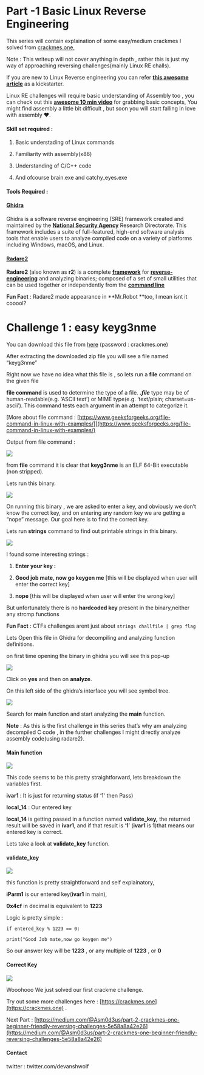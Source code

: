 # Part -1 Basic Linux Reverse Engineering 

This series will contain explaination of some easy/medium crackmes I solved from [crackmes.one,](https://crackmes.one/)

Note : This writeup will not cover anything in depth , rather this is just my way of approaching reversing challenges(mainly Linux RE challs).

If you are new to Linux Reverse engineering you can refer [**this awesome article**](https://osandamalith.com/2019/02/11/linux-reverse-engineering-ctfs-for-beginners/) as a kickstarter.

Linux RE challenges will require basic understanding of Assembly too , you can check out this [**awesome 10 min video**](https://youtu.be/75gBFiFtAb8) for grabbing basic concepts, You might find assembly a little bit difficult , but soon you will start falling in love with assembly ❤.

#### Skill set required :

1. Basic understading of Linux commands

1. Familiarity with assembly(x86)

1. Understanding of C/C++ code

1. And ofcourse brain.exe and catchy_eyes.exe

#### Tools Required :

#### [Ghidra](https://github.com/NationalSecurityAgency/ghidra)

Ghidra is a software reverse engineering (SRE) framework created and maintained by the [**National Security Agency**](https://www.nsa.gov) Research Directorate. This framework includes a suite of full-featured, high-end software analysis tools that enable users to analyze compiled code on a variety of platforms including Windows, macOS, and Linux.

#### [Radare2](https://github.com/radareorg/radare2)

**Radare2** (also known as **r2**) is a complete [**framework**](<https://en.wikipedia.org/wiki/Framework_(software)>) for [**reverse-engineering**](https://en.wikipedia.org/wiki/Reverse-engineering) and analyzing binaries; composed of a set of small utilities that can be used together or independently from the [**command line**](https://en.wikipedia.org/wiki/Command_line)

**Fun Fact** : Radare2 made appearance in **Mr.Robot **too, I mean isnt it cooool?

# **Challenge 1 : easy keyg3nme**

You can download this file from [here](https://crackmes.one/static/crackme/5da31ebc33c5d46f00e2c661.zip) (password : crackmes.one)

After extracting the downloaded zip file you will see a file named “keyg3nme”

Right now we have no idea what this file is , so lets run a **file** command on the given file

**file command** is used to determine the type of a file. **_.file_** type may be of human-readable(e.g. ‘ASCII text’) or MIME type(e.g. ‘text/plain; charset=us-ascii’). This command tests each argument in an attempt to categorize it.

[More about file command : [https://www.geeksforgeeks.org/file-command-in-linux-with-examples/]](https://www.geeksforgeeks.org/file-command-in-linux-with-examples/)

Output from file command :

![](https://cdn-images-1.medium.com/max/3686/1*eKVYyzX9PVD4f6QtMaMqnQ.png)

from **file** command it is clear that **keyg3nme** is an ELF 64-Bit executable (non stripped).

Lets run this binary.

![](https://cdn-images-1.medium.com/max/1742/1*VxWW2xVIes4OBFYY3yCbjw.png)

On running this binary , we are asked to enter a key, and obviously we don’t know the correct key, and on entering any random key we are getting a “nope” message. Our goal here is to find the correct key.

Lets run **strings** command to find out printable strings in this binary.

![](https://cdn-images-1.medium.com/max/1914/1*kMSfVijiOhLlIujAM2RUkg.png)

I found some interesting strings :

1. **Enter your key :**

1. **Good job mate, now go keygen me** [this will be displayed when user will enter the correct key]

1. **nope** [this will be displayed when user will enter the wrong key]

But unfortunately there is no **hardcoded key** present in the binary,neither any strcmp functions

**Fun Fact** : CTFs challenges arent just about `strings challfile | grep flag`

Lets Open this file in Ghidra for decompiling and analyzing function definitions.

on first time opening the binary in ghidra you will see this pop-up

![](https://cdn-images-1.medium.com/max/1142/1*nzIrW--Eg3O8PGdyM6GlMg.png)

Click on **yes** and then on **analyze**.

On this left side of the ghidra’s interface you will see symbol tree.

![](https://cdn-images-1.medium.com/max/538/1*xdnhcom-kloH1FE8WG9BRA.png)

Search for **main** function and start analyzing the **main** function.

**Note** : As this is the first challenge in this series that’s why am analyzing decompiled C code , in the further challenges I might directly analyze assembly code(using radare2).

#### Main function

![](https://cdn-images-1.medium.com/max/1002/1*IAtGAjAyU0mRUSlEYZPdrg.png)

This code seems to be this pretty straightforward, lets breakdown the variables first.

**ivar1** : It is just for returning status (if ‘1' then Pass)

**local_14** : Our entered key

**local_14** is getting passed in a function named **validate_key,** the returned result will be saved in **ivar1**, and if that result is ‘**1**’ (**ivar1** is **1**)that means our entered key is correct.

Lets take a look at **validate_key** function.

#### validate_key

![](https://cdn-images-1.medium.com/max/598/1*ypSPaH2Rje3nI15hh0e58Q.png)

this function is pretty straightforward and self explainatory,

**iParm1** is our entered key(**ivar1** in main),

**0x4cf** in decimal is equivalent to **1223**

Logic is pretty simple :

`if entered_key % 1223 == 0:`

`print("Good Job mate,now go keygen me")`

So our answer key will be **1223** , or any multiple of **1223** , or **0**

#### Correct Key

![](https://cdn-images-1.medium.com/max/1766/1*JBfIi2iIdHI6xz6bwBmfiw.png)

Wooohooo We just solved our first crackme challenge.

Try out some more challenges here : [https://crackmes.one](https://crackmes.one) .

Next Part : [https://medium.com/@Asm0d3us/part-2-crackmes-one-beginner-friendly-reversing-challenges-5e58a8a42e26](https://medium.com/@Asm0d3us/part-2-crackmes-one-beginner-friendly-reversing-challenges-5e58a8a42e26)

#### Contact

twitter : twitter.com/devanshwolf
